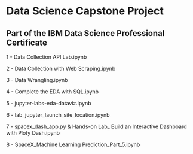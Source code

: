 # Data Science Capstone Project

## Part of the IBM Data Science Professional Certificate

1 - Data Collection API Lab.ipynb

2 - Data Collection with Web Scraping.ipynb

3 - Data Wrangling.ipynb

4 - Complete the EDA with SQL.ipynb

5 - jupyter-labs-eda-dataviz.ipynb

6 - lab_jupyter_launch_site_location.ipynb

7 - spacex_dash_app.py & Hands-on Lab_ Build an Interactive Dashboard with Ploty Dash.ipynb

8 - SpaceX_Machine Learning Prediction_Part_5.ipynb
